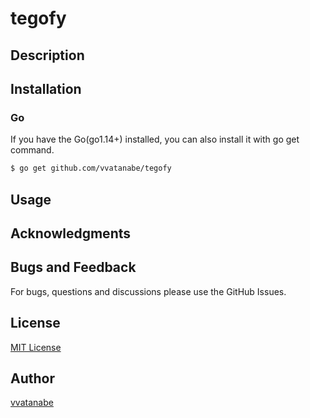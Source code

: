 # tegofy

## Description

## Installation

### Go
If you have the Go(go1.14+) installed, you can also install it with go get command.

```sh
$ go get github.com/vvatanabe/tegofy
```

## Usage

## Acknowledgments

## Bugs and Feedback

For bugs, questions and discussions please use the GitHub Issues.

## License

[MIT License](http://www.opensource.org/licenses/mit-license.php)

## Author

[vvatanabe](https://github.com/vvatanabe)